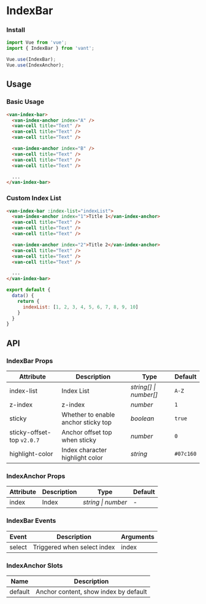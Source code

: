 # IndexBar

### Install

``` javascript
import Vue from 'vue';
import { IndexBar } from 'vant';

Vue.use(IndexBar);
Vue.use(IndexAnchor);
```

## Usage

### Basic Usage

```html
<van-index-bar>
  <van-index-anchor index="A" />
  <van-cell title="Text" />
  <van-cell title="Text" />
  <van-cell title="Text" />

  <van-index-anchor index="B" />
  <van-cell title="Text" />
  <van-cell title="Text" />
  <van-cell title="Text" />

  ...
</van-index-bar>
```

### Custom Index List

```html
<van-index-bar :index-list="indexList">
  <van-index-anchor index="1">Title 1</van-index-anchor>
  <van-cell title="Text" />
  <van-cell title="Text" />
  <van-cell title="Text" />

  <van-index-anchor index="2">Title 2</van-index-anchor>
  <van-cell title="Text" />
  <van-cell title="Text" />
  <van-cell title="Text" />

  ...
</van-index-bar>
```

```js
export default {
  data() {
    return {
      indexList: [1, 2, 3, 4, 5, 6, 7, 8, 9, 10]
    }
  }
}
```

## API

### IndexBar Props

| Attribute | Description | Type | Default |
|------|------|------|------|
| index-list | Index List | *string[] \| number[]* | `A-Z` |
| z-index | z-index | *number* | `1` |
| sticky | Whether to enable anchor sticky top | *boolean* | `true` |
| sticky-offset-top `v2.0.7` | Anchor offset top when sticky | *number* | `0` |
| highlight-color | Index character highlight color | *string* | `#07c160` | - |

### IndexAnchor Props

| Attribute | Description | Type | Default |
|------|------|------|------|
| index | Index | *string \| number* | - |

### IndexBar Events

| Event | Description | Arguments |
|------|------|------|
| select | Triggered when select index | index |

### IndexAnchor Slots

| Name | Description |
|------|------|
| default | Anchor content, show index by default |

